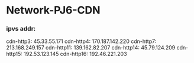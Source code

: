 # Network-PJ6-CDN

### ipvs addr: 

cdn-http3: 45.33.55.171
cdn-http4: 170.187.142.220
cdn-http7: 213.168.249.157
cdn-http11: 139.162.82.207
cdn-http14: 45.79.124.209
cdn-http15: 192.53.123.145
cdn-http16: 192.46.221.203